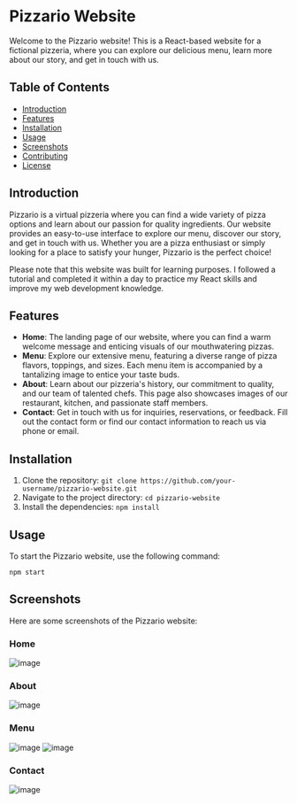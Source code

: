 # Pizzario Website

Welcome to the Pizzario website! This is a React-based website for a fictional pizzeria, where you can explore our delicious menu, learn more about our story, and get in touch with us. 


## Table of Contents

- [Introduction](#introduction)
- [Features](#features)
- [Installation](#installation)
- [Usage](#usage)
- [Screenshots](#screenshots)
- [Contributing](#contributing)
- [License](#license)

## Introduction

Pizzario is a virtual pizzeria where you can find a wide variety of pizza options and learn about our passion for quality ingredients. Our website provides an easy-to-use interface to explore our menu, discover our story, and get in touch with us. Whether you are a pizza enthusiast or simply looking for a place to satisfy your hunger, Pizzario is the perfect choice!

Please note that this website was built for learning purposes. I followed a tutorial and completed it within a day to practice my React skills and improve my web development knowledge.

## Features

- **Home**: The landing page of our website, where you can find a warm welcome message and enticing visuals of our mouthwatering pizzas.
- **Menu**: Explore our extensive menu, featuring a diverse range of pizza flavors, toppings, and sizes. Each menu item is accompanied by a tantalizing image to entice your taste buds.
- **About**: Learn about our pizzeria's history, our commitment to quality, and our team of talented chefs. This page also showcases images of our restaurant, kitchen, and passionate staff members.
- **Contact**: Get in touch with us for inquiries, reservations, or feedback. Fill out the contact form or find our contact information to reach us via phone or email.

## Installation

1. Clone the repository: `git clone https://github.com/your-username/pizzario-website.git`
2. Navigate to the project directory: `cd pizzario-website`
3. Install the dependencies: `npm install`

## Usage

To start the Pizzario website, use the following command:

```shell
npm start
```
## Screenshots
Here are some screenshots of the Pizzario website:

### Home


![image](https://github.com/Kshitij-Darwhekar/pizzaria.io/assets/54590658/6f99303b-ec00-4671-aa59-9d290d87f428)

### About


![image](https://github.com/Kshitij-Darwhekar/pizzaria.io/assets/54590658/d5ec1531-4d16-4222-9ea6-b6bc999e1311)

### Menu


![image](https://github.com/Kshitij-Darwhekar/pizzaria.io/assets/54590658/a5bcd951-6b46-43a6-b15b-bf5e9ea70895)
![image](https://github.com/Kshitij-Darwhekar/pizzaria.io/assets/54590658/681de26a-9e07-4ba5-937a-b1a206cb3caf)

### Contact


![image](https://github.com/Kshitij-Darwhekar/pizzaria.io/assets/54590658/8ca6ae0b-8023-4638-b5d8-2f9d07147d41)


